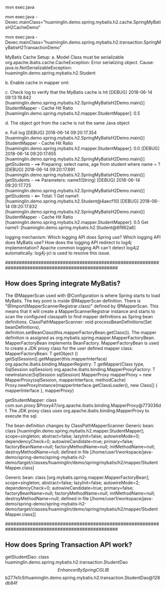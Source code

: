 mvn exec:java

mvn exec:java -Dexec.mainClass="huaminglin.demo.spring.mybatis.h2.cache.SpringMyBatisH2CacheDemo"

mvn exec:java -Dexec.mainClass="huaminglin.demo.spring.mybatis.h2.transaction.SpringMyBatisH2TransactionDemo"

MyBatis Cache Setup:
a. Model Class must be serializable
org.apache.ibatis.cache.CacheException: Error serializing object.  Cause: java.io.NotSerializableException: huaminglin.demo.spring.mybatis.h2.Student

b. Enable cache in mapper xml: <cache/>

c. Check log to verify that the MyBatis cache is hit
[DEBUG] 2018-06-14 09:13:19.842 [huaminglin.demo.spring.mybatis.h2.SpringMyBatisH2Demo.main()] StudentMapper - Cache Hit Ratio [huaminglin.demo.spring.mybatis.h2.mapper.StudentMapper]: 0.5

d. The object got from the cache is not the same Java object

e. Full log
[DEBUG] 2018-06-14 09:20:17.354 [huaminglin.demo.spring.mybatis.h2.SpringMyBatisH2Demo.main()] StudentMapper - Cache Hit Ratio [huaminglin.demo.spring.mybatis.h2.mapper.StudentMapper]: 0.0
[DEBUG] 2018-06-14 09:20:17.655 [huaminglin.demo.spring.mybatis.h2.SpringMyBatisH2Demo.main()] getStudents - ==>  Preparing: select name, age from student where name = ?
[DEBUG] 2018-06-14 09:20:17.691 [huaminglin.demo.spring.mybatis.h2.SpringMyBatisH2Demo.main()] getStudents - ==> Parameters: name1(String)
[DEBUG] 2018-06-14 09:20:17.725 [huaminglin.demo.spring.mybatis.h2.SpringMyBatisH2Demo.main()] getStudents - <==      Total: 1
Get name1: [huaminglin.demo.spring.mybatis.h2.Student@4aecf10]
[DEBUG] 2018-06-14 09:20:17.832 [huaminglin.demo.spring.mybatis.h2.SpringMyBatisH2Demo.main()] StudentMapper - Cache Hit Ratio [huaminglin.demo.spring.mybatis.h2.mapper.StudentMapper]: 0.5
Get name1: [huaminglin.demo.spring.mybatis.h2.Student@6f962a6]


logging mechanism:
Which logging API does Spring use?
Which logging API does MyBatis use?
How does the logging API redirect to log4j implementation?
Apache common logging API can't detect log4j2 automatically. log4j-jcl is used to resolve this issue.


#################################################################################################
## How does Spring integrate MyBatis?
The @MapperScan used with @Configuration is where Spring starts to load MyBatis.
The key point is inside @MapperScan definition. There is "@Import(MapperScannerRegistrar.class)" defined by @MapperScan. This means that it will create a MapperScannerRegistrar instance and starts to scan the configured classpath to find mapper definitions as Spring bean definitions. ClassPathMapperScanner: void processBeanDefinitions(Set<BeanDefinitionHolder> beanDefinitions), definition.setBeanClass(this.mapperFactoryBean.getClass()).
The mapper definition is assigned as org.mybatis.spring.mapper.MapperFactoryBean. MapperFactoryBean implements BeanFactory. MapperFactoryBean is used to create a JDK proxy class for the user defined mapper class:
MapperFactoryBean: T getObject ()
	getSqlSession().getMapper(this.mapperInterface)
		org.apache.ibatis.binding.MapperRegistry: <T> T getMapper(Class<T> type, SqlSession sqlSession)
			org.apache.ibatis.binding.MapperProxyFactory: T newInstance(SqlSession sqlSession)
				MapperProxy<T> mapperProxy = new MapperProxy<T>(sqlSession, mapperInterface, methodCache)
				Proxy.newProxyInstance(mapperInterface.getClassLoader(), new Class[] { mapperInterface }, mapperProxy)

getStudentMapper: class com.sun.proxy.$Proxy47/org.apache.ibatis.binding.MapperProxy@773036df. The JDK proxy class uses org.apache.ibatis.binding.MapperProxy to execute the sql.


The bean definition changes by ClassPathMapperScanner
Generic bean: class [huaminglin.demo.spring.mybatis.h2.mapper.StudentMapper]; scope=singleton; abstract=false; lazyInit=false; autowireMode=0; dependencyCheck=0; autowireCandidate=true; primary=false; factoryBeanName=null; factoryMethodName=null; initMethodName=null; destroyMethodName=null; defined in file [/home/user1/workspace/java-demo/spring-demo/spring-mybatis-h2-demo/target/classes/huaminglin/demo/spring/mybatis/h2/mapper/StudentMapper.class]

Generic bean: class [org.mybatis.spring.mapper.MapperFactoryBean]; scope=singleton; abstract=false; lazyInit=false; autowireMode=2; dependencyCheck=0; autowireCandidate=true; primary=false; factoryBeanName=null; factoryMethodName=null; initMethodName=null; destroyMethodName=null; defined in file [/home/user1/workspace/java-demo/spring-demo/spring-mybatis-h2-demo/target/classes/huaminglin/demo/spring/mybatis/h2/mapper/StudentMapper.class]]

#################################################################################################
## How does Spring Transaction API work?
getStudentDao: class huaminglin.demo.spring.mybatis.h2.transaction.StudentDao$$EnhancerBySpringCGLIB$$b277e1c9/huaminglin.demo.spring.mybatis.h2.transaction.StudentDao@128db84f

